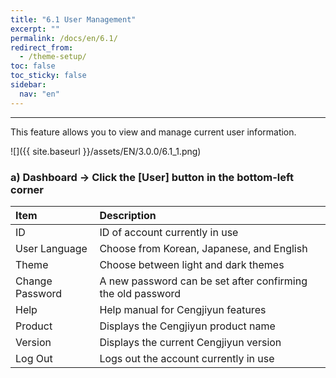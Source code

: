 ```yaml
---
title: "6.1 User Management"
excerpt: ""
permalink: /docs/en/6.1/
redirect_from:
  - /theme-setup/
toc: false
toc_sticky: false
sidebar:
  nav: "en"
---
```



---

This feature allows you to view and manage current user information.

![]({{ site.baseurl }}/assets/EN/3.0.0/6.1_1.png)

### a\) Dashboard → Click the [User] button in the bottom-left corner

| Item | Description |
| :--- | :--- |
| ID | ID of account currently in use |
| User Language | Choose from Korean, Japanese, and English |
| Theme | Choose between light and dark themes |
| Change Password | A new password can be set after confirming the old password |
| Help | Help manual for Cengjiyun features |
| Product | Displays the Cengjiyun product name |
| Version | Displays the current Cengjiyun version |
| Log Out | Logs out the account currently in use |
